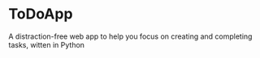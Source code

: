 # ToDoApp
A distraction-free web app to help you focus on creating and completing tasks, witten in Python 
